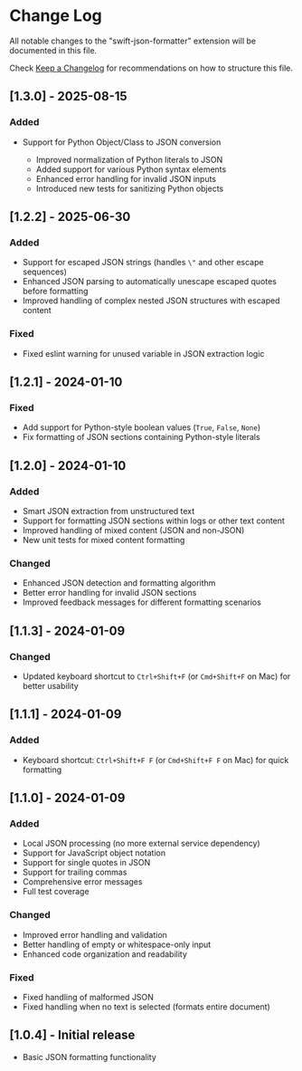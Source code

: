 # Change Log

All notable changes to the "swift-json-formatter" extension will be documented in this file.

Check [Keep a Changelog](http://keepachangelog.com/) for recommendations on how to structure this file.

## [1.3.0] - 2025-08-15

### Added
- Support for Python Object/Class to JSON conversion
    
    - Improved normalization of Python literals to JSON
    - Added support for various Python syntax elements
    - Enhanced error handling for invalid JSON inputs
    - Introduced new tests for sanitizing Python objects

## [1.2.2] - 2025-06-30

### Added
- Support for escaped JSON strings (handles `\"` and other escape sequences)
- Enhanced JSON parsing to automatically unescape escaped quotes before formatting
- Improved handling of complex nested JSON structures with escaped content

### Fixed
- Fixed eslint warning for unused variable in JSON extraction logic

## [1.2.1] - 2024-01-10

### Fixed
- Add support for Python-style boolean values (`True`, `False`, `None`)
- Fix formatting of JSON sections containing Python-style literals

## [1.2.0] - 2024-01-10

### Added
- Smart JSON extraction from unstructured text
- Support for formatting JSON sections within logs or other text content
- Improved handling of mixed content (JSON and non-JSON)
- New unit tests for mixed content formatting

### Changed
- Enhanced JSON detection and formatting algorithm
- Better error handling for invalid JSON sections
- Improved feedback messages for different formatting scenarios

## [1.1.3] - 2024-01-09

### Changed
- Updated keyboard shortcut to `Ctrl+Shift+F` (or `Cmd+Shift+F` on Mac) for better usability

## [1.1.1] - 2024-01-09

### Added
- Keyboard shortcut: `Ctrl+Shift+F F` (or `Cmd+Shift+F F` on Mac) for quick formatting

## [1.1.0] - 2024-01-09

### Added
- Local JSON processing (no more external service dependency)
- Support for JavaScript object notation
- Support for single quotes in JSON
- Support for trailing commas
- Comprehensive error messages
- Full test coverage

### Changed
- Improved error handling and validation
- Better handling of empty or whitespace-only input
- Enhanced code organization and readability

### Fixed
- Fixed handling of malformed JSON
- Fixed handling when no text is selected (formats entire document)

## [1.0.4] - Initial release
- Basic JSON formatting functionality